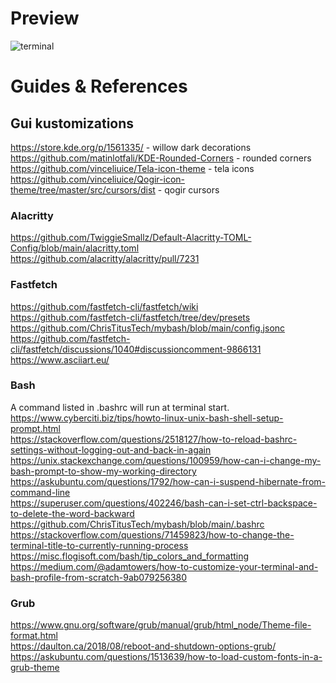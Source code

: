 # Preview

![terminal](https://github.com/user-attachments/assets/8dcb8f6d-e88f-4c86-a41c-aaf96db6d97d)

# Guides & References

## Gui kustomizations
https://store.kde.org/p/1561335/ - willow dark decorations <br />
https://github.com/matinlotfali/KDE-Rounded-Corners - rounded corners <br />
https://github.com/vinceliuice/Tela-icon-theme - tela icons <br />
https://github.com/vinceliuice/Qogir-icon-theme/tree/master/src/cursors/dist - qogir cursors <br />

### Alacritty <br />
https://github.com/TwiggieSmallz/Default-Alacritty-TOML-Config/blob/main/alacritty.toml <br />
https://github.com/alacritty/alacritty/pull/7231 <br />

### Fastfetch <br />
https://github.com/fastfetch-cli/fastfetch/wiki <br />
https://github.com/fastfetch-cli/fastfetch/tree/dev/presets <br />
https://github.com/ChrisTitusTech/mybash/blob/main/config.jsonc <br />
https://github.com/fastfetch-cli/fastfetch/discussions/1040#discussioncomment-9866131 <br />
https://www.asciiart.eu/ <br />

### Bash <br />
A command listed in .bashrc will run at terminal start. <br />
https://www.cyberciti.biz/tips/howto-linux-unix-bash-shell-setup-prompt.html <br />
https://stackoverflow.com/questions/2518127/how-to-reload-bashrc-settings-without-logging-out-and-back-in-again <br />
https://unix.stackexchange.com/questions/100959/how-can-i-change-my-bash-prompt-to-show-my-working-directory <br />
https://askubuntu.com/questions/1792/how-can-i-suspend-hibernate-from-command-line <br />
https://superuser.com/questions/402246/bash-can-i-set-ctrl-backspace-to-delete-the-word-backward <br />
https://github.com/ChrisTitusTech/mybash/blob/main/.bashrc <br />
https://stackoverflow.com/questions/71459823/how-to-change-the-terminal-title-to-currently-running-process <br />
https://misc.flogisoft.com/bash/tip_colors_and_formatting <br />
https://medium.com/@adamtowers/how-to-customize-your-terminal-and-bash-profile-from-scratch-9ab079256380 <br />

### Grub <br />
https://www.gnu.org/software/grub/manual/grub/html_node/Theme-file-format.html <br />
https://daulton.ca/2018/08/reboot-and-shutdown-options-grub/ <br />
https://askubuntu.com/questions/1513639/how-to-load-custom-fonts-in-a-grub-theme <br />

